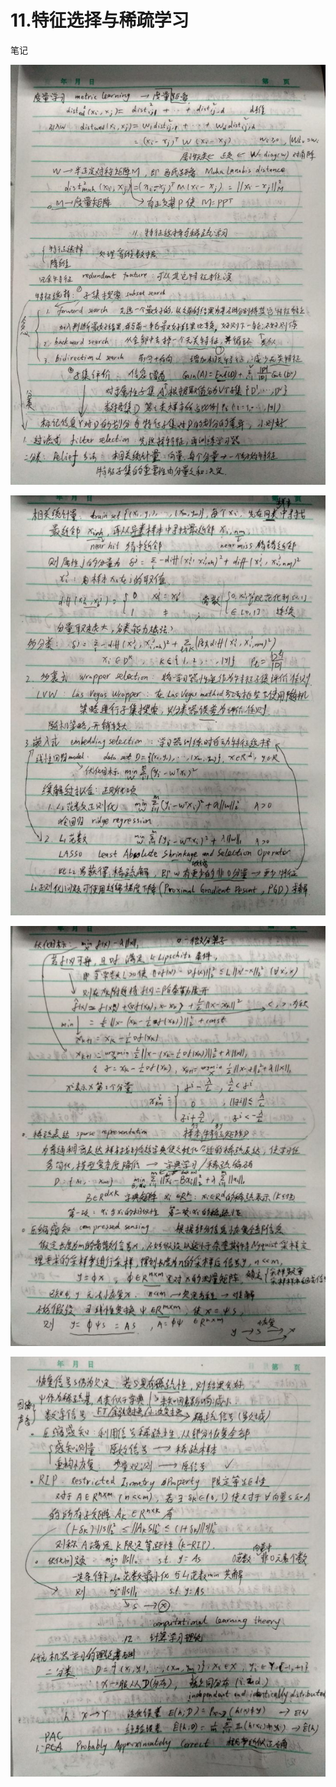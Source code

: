 # 11.特征选择与稀疏学习

笔记

![feature_selection_and_sparse_learning1.jpg](pic/11.1.jpg)

![feature_selection_and_sparse_learning2.jpg](pic/11.2.jpg)

![feature_selection_and_sparse_learning3.jpg](pic/11.3.jpg)

![feature_selection_and_sparse_learning4.jpg](pic/11.4.jpg)